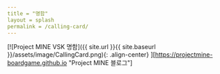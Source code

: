 ```yaml
---
title = "명함"
layout = splash
permalink = /calling-card/
---
```



[![Project MINE VSK 명함]({{ site.url }}{{ site.baseurl }}/assets/image/CallingCard.png){: .align-center} ][https://projectmine-boardgame.github.io "Project MINE 블로그"]
